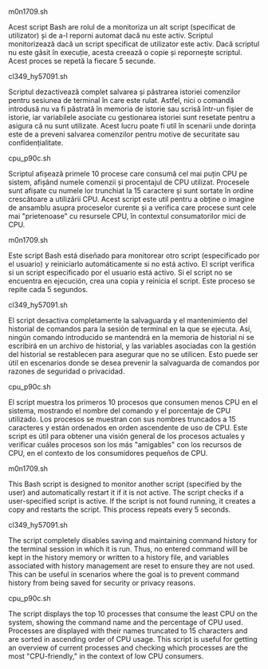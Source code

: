 m0n1709.sh

Acest script Bash are rolul de a monitoriza un alt script (specificat de utilizator) și de a-l reporni automat dacă nu este activ.
Scriptul monitorizează dacă un script specificat de utilizator este activ. Dacă scriptul nu este găsit în execuție, acesta creează o copie și repornește scriptul. Acest proces se repetă la fiecare 5 secunde.

cl349_hy57091.sh

Scriptul dezactivează complet salvarea și păstrarea istoriei comenzilor pentru sesiunea de terminal în care este rulat. Astfel, nici o comandă introdusă nu va fi păstrată în memoria de istorie sau scrisă într-un fișier de istorie, iar variabilele asociate cu gestionarea istoriei sunt resetate pentru a asigura că nu sunt utilizate. Acest lucru poate fi util în scenarii unde dorința este de a preveni salvarea comenzilor pentru motive de securitate sau confidențialitate.

cpu_p90c.sh

Scriptul afișează primele 10 procese care consumă cel mai puțin CPU pe sistem, afișând numele comenzii și procentajul de CPU utilizat. Procesele sunt afișate cu numele lor trunchiat la 15 caractere și sunt sortate în ordine crescătoare a utilizării CPU. Acest script este util pentru a obține o imagine de ansamblu asupra proceselor curente și a verifica care procese sunt cele mai "prietenoase" cu resursele CPU, în contextul consumatorilor mici de CPU.

m0n1709.sh

Este script Bash está diseñado para monitorear otro script (especificado por el usuario) y reiniciarlo automáticamente si no está activo. El script verifica si un script especificado por el usuario está activo. Si el script no se encuentra en ejecución, crea una copia y reinicia el script. Este proceso se repite cada 5 segundos.

cl349_hy57091.sh

El script desactiva completamente la salvaguarda y el mantenimiento del historial de comandos para la sesión de terminal en la que se ejecuta. Así, ningún comando introducido se mantendrá en la memoria de historial ni se escribirá en un archivo de historial, y las variables asociadas con la gestión del historial se restablecen para asegurar que no se utilicen. Esto puede ser útil en escenarios donde se desea prevenir la salvaguarda de comandos por razones de seguridad o privacidad.

cpu_p90c.sh

El script muestra los primeros 10 procesos que consumen menos CPU en el sistema, mostrando el nombre del comando y el porcentaje de CPU utilizado. Los procesos se muestran con sus nombres truncados a 15 caracteres y están ordenados en orden ascendente de uso de CPU. Este script es útil para obtener una visión general de los procesos actuales y verificar cuáles procesos son los más "amigables" con los recursos de CPU, en el contexto de los consumidores pequeños de CPU.

m0n1709.sh

This Bash script is designed to monitor another script (specified by the user) and automatically restart it if it is not active. The script checks if a user-specified script is active. If the script is not found running, it creates a copy and restarts the script. This process repeats every 5 seconds.

cl349_hy57091.sh

The script completely disables saving and maintaining command history for the terminal session in which it is run. Thus, no entered command will be kept in the history memory or written to a history file, and variables associated with history management are reset to ensure they are not used. This can be useful in scenarios where the goal is to prevent command history from being saved for security or privacy reasons.

cpu_p90c.sh

The script displays the top 10 processes that consume the least CPU on the system, showing the command name and the percentage of CPU used. Processes are displayed with their names truncated to 15 characters and are sorted in ascending order of CPU usage. This script is useful for getting an overview of current processes and checking which processes are the most "CPU-friendly," in the context of low CPU consumers.
